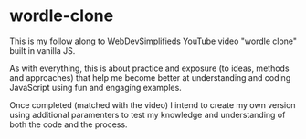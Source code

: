 # wordle-clone

This is my follow along to WebDevSimplifieds YouTube video "wordle clone" built in vanilla JS.

As with everything, this is about practice and exposure (to ideas, methods and approaches) that help me become better at understanding and coding JavaScript using fun and engaging examples.

Once completed (matched with the video) I intend to create my own version using additional paramenters to test my knowledge and understanding of both the code and the process.
